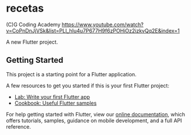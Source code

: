 # recetas
(C)G Coding Academy
https://www.youtube.com/watch?v=CoPnDnJjVSk&list=PLl_hIu4u7P677H9f6zPOHiOz2izkvQq2E&index=1

A new Flutter project.

## Getting Started

This project is a starting point for a Flutter application.

A few resources to get you started if this is your first Flutter project:

- [Lab: Write your first Flutter app](https://flutter.dev/docs/get-started/codelab)
- [Cookbook: Useful Flutter samples](https://flutter.dev/docs/cookbook)

For help getting started with Flutter, view our
[online documentation](https://flutter.dev/docs), which offers tutorials,
samples, guidance on mobile development, and a full API reference.
